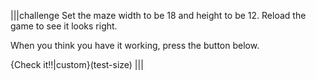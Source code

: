 |||challenge
Set the maze width to be 18 and height to be 12. Reload the game to see it looks right. 

When you think you have it working, press the button below.

{Check it!!|custom}(test-size)
|||

